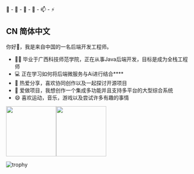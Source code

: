 🌱 - 👯 - 🤔 - 💬 - 📫 - ⚡ 

## CN 简体中文

你好👋，我是来自中国的一名后端开发工程师。
- 👨‍💻 毕业于广西科技师范学院，正在从事Java后端开发，目标是成为全栈工程师
- 💻 正在学习如何将后端微服务与Ai进行结合****
- 🌱 热爱分享，喜欢协同创作以及一起探讨开源项目
- 🔭 爱做项目，我想创作一个集成多功能并且支持多平台的大型综合系统
- 😄 喜欢运动，音乐，游戏以及尝试许多有趣的事情

<img align="" height="137px" src="https://github-readme-stats.vercel.app/api?username=gxkjsfxyldw&hide_title=true&hide_border=true&show_icons=true&include_all_commits=true&line_height=21&bg_color=0,EC6C6C,FFD479,FFFC79,73FA79&theme=graywhite&locale=cn" /><img align="" height="137px" src="https://github-readme-stats.vercel.app/api/top-langs/?username=gxkjsfxyldw&hide_title=true&hide_border=true&layout=compact&bg_color=0,73FA79,73FDFF,D783FF&theme=graywhite&locale=cn" />

![trophy](https://github-profile-trophy.vercel.app/?username=gxkjsfxyldw)

